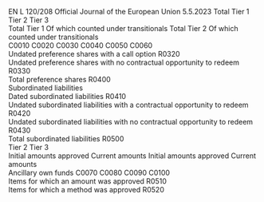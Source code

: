 EN  L 120/208 Official Journal of the European Union 5.5.2023
 Total  Tier 1  Tier 2  Tier 3  
Total Tier 1  Of which 
counted under 
transitionals  Total Tier 2  Of which 
counted under 
transitionals  
C0010  C0020  C0030  C0040  C0050  C0060  
Undated preference shares with a call option  R0320  
Undated preference shares with no contractual opportunity to redeem  R0330  
Total preference shares  R0400  
Subordinated liabilities  
Dated subordinated liabilities  R0410  
Undated subordinated liabilities with a contractual opportunity to redeem  R0420  
Undated subordinated liabilities with no contractual opportunity to redeem  R0430  
Total subordinated liabilities  R0500  
Tier 2  Tier 3  
Initial 
amounts 
approved  Current 
amounts  Initial 
amounts 
approved  Current 
amounts  
Ancillary own funds  C0070  C0080  C0090  C0100  
Items for which an amount was approved  R0510  
Items for which a method was approved  R0520